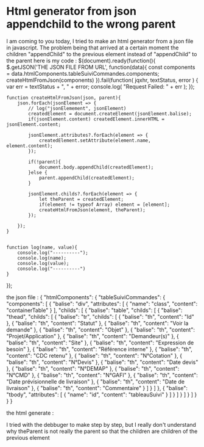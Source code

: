 
# Html generator from json appendchild to the wrong parent

I am coming to you today,
I tried to make an html generator from a json file in javascript.
The problem being that arrived at a certain moment the children "appendChild" to the previous element instead of "appendChild" to the parent
here is my code :
$(document).ready(function(){
    $.getJSON('THE JSON FILE FROM URL', function(data){
        const components = data.htmlComponents.tableSuiviCommandes.components;
        createHtmlFromJson(components)
    }).fail(function( jqxhr, textStatus, error ) {
        var err = textStatus + ", " + error;
        console.log( "Request Failed: " + err );
    });



    function createHtmlFromJson(json, parent){
        json.forEach(jsonElement => {
            // log("jsonElemement", jsonElement)
            createdElement = document.createElement(jsonElement.balise);
            if(jsonElement.content) createdElement.innerHTML = jsonElement.content;

            jsonElement.attributes?.forEach(element => {
                createdElement.setAttribute(element.name, element.content);
            });
            
            if(!parent){
                document.body.appendChild(createdElement);
            }else {
                parent.appendChild(createdElement);
            }
            
            jsonElement.childs?.forEach(element => {
                let theParent = createdElement;
                if(element != typeof Array) element = [element];
                createHtmlFromJson(element, theParent);
            });
        
        });
    }


    function log(name, value){
        console.log("----------");
        console.log(name);
        console.log(value);
        console.log("----------")
    }
});


the json file :
{
    "htmlComponents": {
        "tableSuiviCommandes": {
            "components": [
                {
                    "balise": "div",
                    "attributes": [
                        {
                            "name": "class",
                            "content": "containerTable"
                        }
                    ],
                    "childs": [
                        {
                            "balise": "table",
                            "childs": [
                                {
                                    "balise": "thead",
                                    "childs": [
                                        {
                                            "balise": "tr",
                                            "childs": [
                                                {
                                                    "balise": "th",
                                                    "content": "Id"
                                                },
                                                {
                                                    "balise": "th",
                                                    "content": "Statut"
                                                },
                                                {
                                                    "balise": "th",
                                                    "content": "Voir la demande"
                                                },
                                                {
                                                    "balise": "th",
                                                    "content": "Objet"
                                                },
                                                {
                                                    "balise": "th",
                                                    "content": "Projet/Application"
                                                },
                                                {
                                                    "balise": "th",
                                                    "content": "Demandeur(s)"
                                                },
                                                {
                                                    "balise": "th",
                                                    "content": "Site"
                                                },
                                                {
                                                    "balise": "th",
                                                    "content": "Expression de besoin"
                                                },
                                                {
                                                    "balise": "th",
                                                    "content": "Référence interne"
                                                },
                                                {
                                                    "balise": "th",
                                                    "content": "CDC retenu"
                                                },
                                                {
                                                    "balise": "th",
                                                    "content": "N°Cotation"
                                                },
                                                {
                                                    "balise": "th",
                                                    "content": "N°Devis"
                                                },
                                                {
                                                    "balise": "th",
                                                    "content": "Date devis"
                                                },
                                                {
                                                    "balise": "th",
                                                    "content": "N°DEMAP"
                                                },
                                                {
                                                    "balise": "th",
                                                    "content": "N°CMD"
                                                },
                                                {
                                                    "balise": "th",
                                                    "content": "N°GAFI"
                                                },
                                                {
                                                    "balise": "th",
                                                    "content": "Date prévisionnelle de livraison"
                                                },
                                                {
                                                    "balise": "th",
                                                    "content": "Date de livraison"
                                                },
                                                {
                                                    "balise": "th",
                                                    "content": "Commentaire"
                                                }
                                            ]
                                        }
                                    ]
                                },
                                {
                                    "balise": "tbody",
                                    "attributes": [
                                        {
                                            "name": "id",
                                            "content": "tableauSuivi"
                                        }
                                    ]
                                }
                            ]
                        }
                    ]
                }
            ]
        }
    }
}

the html generate :

I tried with the debbuger to make step by step, but I really don't understand why theParent is not really the parent so that the children are children of the previous element

        